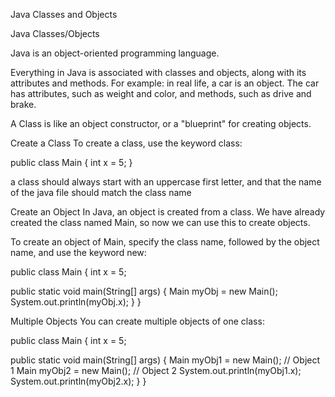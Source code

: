 Java Classes and Objects

Java Classes/Objects

Java is an object-oriented programming language.

Everything in Java is associated with classes and objects, along with its attributes and methods. 
For example: in real life, a car is an object. The car has attributes, such as weight and color, and methods, 
such as drive and brake.

A Class is like an object constructor, or a "blueprint" for creating objects.

Create a Class
To create a class, use the keyword class:

public class Main {
int x = 5;
}

a class should always start with an uppercase first letter, 
and that the name of the java file should match the class name

Create an Object
In Java, an object is created from a class. We have already created the class named Main, 
so now we can use this to create objects.

To create an object of Main, specify the class name, followed by the object name, and use the keyword new:

public class Main {
int x = 5;

public static void main(String[] args) {
Main myObj = new Main();
System.out.println(myObj.x);
}
}

Multiple Objects
You can create multiple objects of one class:

public class Main {
int x = 5;

public static void main(String[] args) {
Main myObj1 = new Main();  // Object 1
Main myObj2 = new Main();  // Object 2
System.out.println(myObj1.x);
System.out.println(myObj2.x);
}
}